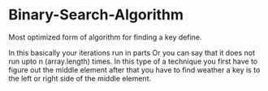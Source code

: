 # Binary-Search-Algorithm
 Most optimized form of algorithm for finding a key define.

 In this basically your iterations run in parts Or you can say that it does not run upto n (array.length) times.
 In this type of a technique you first have to figure out the middle element after that you have to find weather a key is to the
 left or right side of the middle element.
